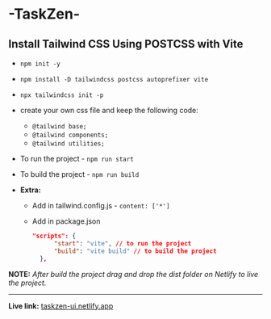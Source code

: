 # -TaskZen-

## Install Tailwind CSS Using POSTCSS with Vite

- `npm init -y`
- `npm install -D tailwindcss postcss autoprefixer vite`
- `npx tailwindcss init -p`
- create your own css file and keep the following code:
  - `@tailwind base;`
  - `@tailwind components;`
  - `@tailwind utilities;`
- To run the project - `npm run start`
- To build the project - `npm run build`

- **Extra:**
  - Add in tailwind.config.js - `content: ['*']`
  - Add in package.json

    ```json
    "scripts": {
          "start": "vite", // to run the project 
          "build": "vite build" // to build the project
      },

    ```

**NOTE:** *After build the project drag and drop the dist folder on Netlify to live the project.*

---

**Live link:** [taskzen-ui.netlify.app](https://taskzen-ui.netlify.app/)
